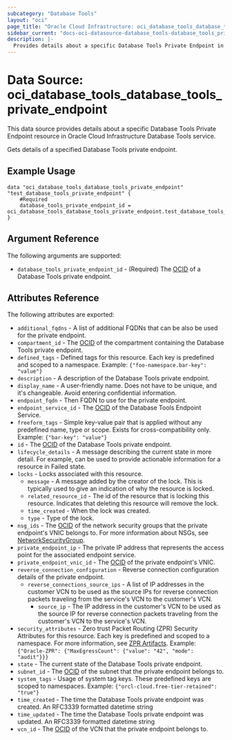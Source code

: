 ```yaml
---
subcategory: "Database Tools"
layout: "oci"
page_title: "Oracle Cloud Infrastructure: oci_database_tools_database_tools_private_endpoint"
sidebar_current: "docs-oci-datasource-database_tools-database_tools_private_endpoint"
description: |-
  Provides details about a specific Database Tools Private Endpoint in Oracle Cloud Infrastructure Database Tools service
---
```


# Data Source: oci_database_tools_database_tools_private_endpoint
This data source provides details about a specific Database Tools Private Endpoint resource in Oracle Cloud Infrastructure Database Tools service.

Gets details of a specified Database Tools private endpoint.

## Example Usage

```hcl
data "oci_database_tools_database_tools_private_endpoint" "test_database_tools_private_endpoint" {
	#Required
	database_tools_private_endpoint_id = oci_database_tools_database_tools_private_endpoint.test_database_tools_private_endpoint.id
}
```

## Argument Reference

The following arguments are supported:

* `database_tools_private_endpoint_id` - (Required) The [OCID](https://docs.cloud.oracle.com/iaas/Content/General/Concepts/identifiers.htm) of a Database Tools private endpoint.


## Attributes Reference

The following attributes are exported:

* `additional_fqdns` - A list of additional FQDNs that can be also be used for the private endpoint.
* `compartment_id` - The [OCID](https://docs.cloud.oracle.com/iaas/Content/General/Concepts/identifiers.htm) of the compartment containing the Database Tools private endpoint.
* `defined_tags` - Defined tags for this resource. Each key is predefined and scoped to a namespace. Example: `{"foo-namespace.bar-key": "value"}` 
* `description` - A description of the Database Tools private endpoint.
* `display_name` - A user-friendly name. Does not have to be unique, and it's changeable. Avoid entering confidential information.
* `endpoint_fqdn` - Then FQDN to use for the private endpoint.
* `endpoint_service_id` - The [OCID](https://docs.cloud.oracle.com/iaas/Content/General/Concepts/identifiers.htm) of the Database Tools Endpoint Service.
* `freeform_tags` - Simple key-value pair that is applied without any predefined name, type or scope. Exists for cross-compatibility only. Example: `{"bar-key": "value"}` 
* `id` - The [OCID](https://docs.cloud.oracle.com/iaas/Content/General/Concepts/identifiers.htm) of the Database Tools private endpoint.
* `lifecycle_details` - A message describing the current state in more detail. For example, can be used to provide actionable information for a resource in Failed state.
* `locks` - Locks associated with this resource.
	* `message` - A message added by the creator of the lock. This is typically used to give an indication of why the resource is locked. 
	* `related_resource_id` - The id of the resource that is locking this resource. Indicates that deleting this resource will remove the lock. 
	* `time_created` - When the lock was created.
	* `type` - Type of the lock.
* `nsg_ids` - The [OCID](https://docs.cloud.oracle.com/iaas/Content/General/Concepts/identifiers.htm) of the network security groups that the private endpoint's VNIC belongs to.  For more information about NSGs, see [NetworkSecurityGroup](https://docs.cloud.oracle.com/iaas/api/#/en/iaas/20160918/NetworkSecurityGroup/). 
* `private_endpoint_ip` - The private IP address that represents the access point for the associated endpoint service.
* `private_endpoint_vnic_id` - The [OCID](https://docs.cloud.oracle.com/iaas/Content/General/Concepts/identifiers.htm) of the private endpoint's VNIC.
* `reverse_connection_configuration` - Reverse connection configuration details of the private endpoint.
	* `reverse_connections_source_ips` - A list of IP addresses in the customer VCN to be used as the source IPs for reverse connection packets traveling from the service's VCN to the customer's VCN. 
		* `source_ip` - The IP address in the customer's VCN to be used as the source IP for reverse connection packets traveling from the customer's VCN to the service's VCN. 
* `security_attributes` - Zero trust Packet Routing (ZPR) Security Attributes for this resource. Each key is predefined and scoped to a namespace. For more information, see [ZPR Artifacts](https://docs.oracle.com/en-us/iaas/Content/zero-trust-packet-routing/zpr-artifacts.htm). Example: `{"Oracle-ZPR": {"MaxEgressCount": {"value": "42", "mode": "audit"}}}` 
* `state` - The current state of the Database Tools private endpoint.
* `subnet_id` - The [OCID](https://docs.cloud.oracle.com/iaas/Content/General/Concepts/identifiers.htm) of the subnet that the private endpoint belongs to.
* `system_tags` - Usage of system tag keys. These predefined keys are scoped to namespaces. Example: `{"orcl-cloud.free-tier-retained": "true"}` 
* `time_created` - The time the Database Tools private endpoint was created. An RFC3339 formatted datetime string
* `time_updated` - The time the Database Tools private endpoint was updated. An RFC3339 formatted datetime string
* `vcn_id` - The [OCID](https://docs.cloud.oracle.com/iaas/Content/General/Concepts/identifiers.htm) of the VCN that the private endpoint belongs to.

